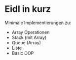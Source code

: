 # EidI in kurz

Minimale Implementierungen zu:
  * Array Operationen
  * Stack (mit Array)
  * Queue (Array)
  * Liste
  * Basic OOP